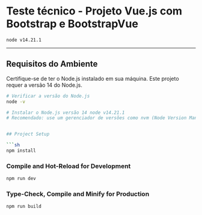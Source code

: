 # Teste técnico - Projeto Vue.js com Bootstrap e BootstrapVue

```
node v14.21.1
```

---

## Requisitos do Ambiente

Certifique-se de ter o Node.js instalado em sua máquina. Este projeto requer a versão 14 do Node.js.

```bash
# Verificar a versão do Node.js
node -v

# Instalar o Node.js versão 14 node v14.21.1
# Recomendado: use um gerenciador de versões como nvm (Node Version Manager)


## Project Setup

```sh
npm install
```

### Compile and Hot-Reload for Development

```sh
npm run dev
```

### Type-Check, Compile and Minify for Production

```sh
npm run build
```

